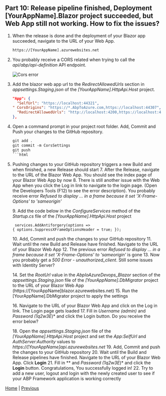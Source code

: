 ## Part 10: Release pipeline finished, Deployment [YourAppName].Blazor project succeeded, but Web App still not working. How to fix the issues?

  1. When the release is done and the deployment of your Blazor app succeeded, navigate to the URL of your Web App.
  
      ```html
      https://[YourAppName].azurewebsites.net
      ```  

  2. You probably receive a CORS related when trying to call the _api/abp/api-definition_ API endpoint.

      ![Cors error](Images\Images/blazor_deployment_succeeded_cors_issue.jpg)

  3. Add the blazor web app url to the _RedirectAllowedUrls_ section in *appsettings.Staging.json* of the *[YourAppName].HttpApi.Host* project.
  
      ```json
      "App": {
        "SelfUrl": "https://localhost:44321",
      " CorsOrigins": "https://*.AbpToAzure.com,https://localhost:44307",
        "RedirectAllowedUrls": "http://localhost:4200,https://localhost:44307,https://abpioazure.azurewebsites.net"
      },
      ```

  4. Open a command prompt in your project root folder. Add, Commit and Push your changes to the GitHub repository.

      ```html
      git add .
      git commit -m CorsSettings
      git push
      ```html

  5. Pushing changes to your GitHub repository triggers a new Build and when finished, a new Release should start
    7. After the Release, navigate to the URL of the Blazor Web App. You should see the index page of your Blazor Web App by now
    8. There is still another issue with the Web App when you click the Log in link to navigate to the login page. (Open the Developers Tools (F12)  to see the error description). You probably receive error *Refused to display ... in a frame because it set 'X-Frame-Options' to 'sameorigin'*
    <Figure Size="FigureSize.None">
      <FigureImage Source="images/refused_to_display_in_a_frame_because_it_set_X-Frame_Options_to_sameorigin.jpg" />
    </Figure>
    9. Add the code below in the *ConfigureServices* method of the *Startup.cs* file of the *[YourAppName].HttpApi.Host* project
    <pre><code class="language-html">
services.AddAntiforgery(options =>
{
    options.SuppressXFrameOptionsHeader = true;
});
    </code></pre>
    <Figure Size="FigureSize.None">
      <FigureImage Source="images/suppress_xframe_options_header.jpg" />
    </Figure>
    10. Add, Commit and push the changes to your GitHub repository
    11. Wait until the new Build and Release have finished. Navigate to the URL of your Blazor Web App
    12. The previous error *Refused to display ... in a frame because it set 'X-Frame-Options' to 'sameorigin'* is gone
    13. Now you probably get a *500 Error - unauthorized_client*. Still some issues with Identity Server?
    <Figure Size="FigureSize.None">
      <FigureImage Source="images/unauthorized_client.jpg" />
    </Figure>
    14. Set the *RootUrl* value in the *AbpIoAzureDevops_Blazor* section of the *appsettings.Staging.json* file of the *[YourAppName].DbMigrator* project to the URL of your Blazor Web App (https://[YourAppName]blazor.azurewebsites.net)
    15. Run the [YourAppName].DbMigrator project to apply the settings
    <Figure Size="FigureSize.None">
      <FigureImage Source="images/rooturl_appsettings_dbmigrator_project.jpg" />
    </Figure>
    16. Navigate to the URL of your Blazor Web App and click on the Log in link. The Login page gets loaded
    17. Fill in *Username (admin)* and *Password (1q2w3E*)* and click the Login button. Do you receive the error below?
    <Figure Size="FigureSize.None">
      <FigureImage Source="images/there_was_an_error_trying_to_log_you_in.jpg" />
    </Figure>
    18. Open the *appsettings.Staging.json* file of the *[YourAppName].HttpApi.Host* project and set the *App:SelfUrl* and *AuthServer:Authority* values to *https://[YourAppName]api.azurewebsites.net*
    19. Add, Commit and push the changes to your GitHub repository
    20. Wait until the Build and Release pipelines have finished. Navigate to the URL of your Blazor Web App. Click <b>Login</b>
    21. Fill in ** and *Password (1q2w3E*)* and click the <b>Login</b> button. Congratulations, You successfully logged in!
    22. Try to add a new user, logout and login with the newly created user to see if your ABP Framework application is working correctly



[Home](./../../README.md) | [Previous](Tutorial/../../Part9/Part9.md)